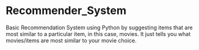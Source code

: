# Recommender_System
Basic Recommendation System using Python by suggesting items that are most similar to a particular item, in this case, movies. It just tells you what movies/items are most similar to your movie choice.
